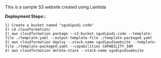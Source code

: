 This is a sample S3 website created using Lambda

**Deployment Steps::**
```
1) Create a bucket named "sgudipudi-code"
2) cd cloudformation/
2) aws cloudformation package --s3-bucket sgudipudi-code --template-file ./template.yaml --output-template-file ./template-packaged.yaml
3) aws cloudformation deploy --stack-name sgudipudiwebsite --template-file ./template-packaged.yaml --capabilities CAPABILITY_IAM
4) aws cloudformation delete-stack --stack-name sgudipudiwebsite
```